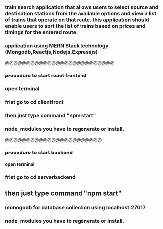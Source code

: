 ### train search application that allows users to select source and destination stations from the available options and view a list of trains that operate on that route. this application should enable users to sort the list of trains based on prices and timings for the entered route.

### application using MERN Stack technology (Mongodb,Reactjs,Nodejs,Expressjs)

@@@@@@@@@@@@@@@@@@@@@@@@@@

### procedure to start react frontend
### open terminal
### frist go to cd clientfront
### then just type command "npm start"
### node_modules you have to regenerate or install.



@@@@@@@@@@@@@@@@@@@@@@@

### procedure to start backend
#### open terminal
### frist go to cd serverbackend
## then just type command  "npm start"
### monogodb for database collection using localhost:27017
### node_modules you have to regenerate or install.




